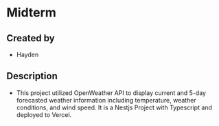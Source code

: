 # Midterm

## Created by

- Hayden

## Description

- This project utilized OpenWeather API to display current and 5-day forecasted weather information including temperature, weather conditions, and wind speed. It is a Nestjs Project with Typescript and deployed to Vercel.
